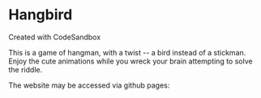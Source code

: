 # Hangbird
Created with CodeSandbox

This is a game of hangman, with a twist -- a bird instead of a stickman. Enjoy the cute animations while you wreck your brain attempting to solve the riddle. 

The website may be accessed via github pages: <page>
